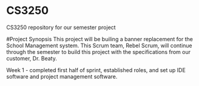 # CS3250
CS3250 repository for our semester project

#Project Synopsis
This project will be builing a banner replacement for the School Management system. This Scrum team, Rebel Scrum, will continue through the semester to build this project with the specifications from our customer, Dr. Beaty. 

Week 1 - completed first half of sprint, established roles, and set up IDE software and project management software. 
